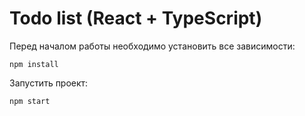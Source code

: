# Todo list (React + TypeScript)

Перед началом работы необходимо установить все зависимости:

```
npm install
```

Запустить проект:

```
npm start
```
